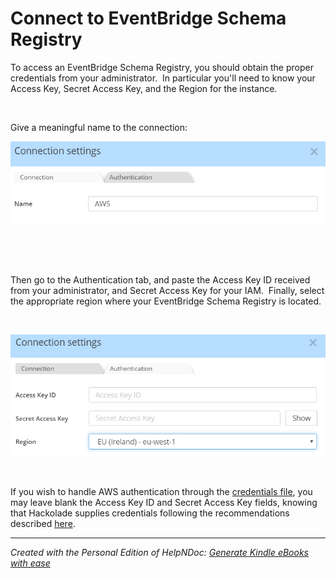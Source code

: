# Connect to EventBridge Schema Registry

To access an EventBridge Schema Registry, you should obtain the proper credentials from your administrator.&nbsp; In particular you'll need to know your Access Key, Secret Access Key, and the Region for the instance.

&nbsp;

Give a meaningful name to the connection:

![Image](<lib/Glue%20connection%20name.png>)

&nbsp;

&nbsp;

Then go to the Authentication tab, and paste the Access Key ID received from your administrator, and Secret Access Key for your IAM.&nbsp; Finally, select the appropriate region where your EventBridge Schema Registry is located.

&nbsp;

![Image](<lib/Glue%20connection%20settings.png>)

&nbsp;

If you wish to handle AWS authentication through the [credentials file](<https://docs.aws.amazon.com/cli/latest/userguide/cli-configure-files.html> "target=\"\_blank\""), you may leave blank the Access Key ID and Secret Access Key fields, knowing that Hackolade supplies credentials following the recommendations described [here](<https://docs.aws.amazon.com/sdk-for-javascript/v2/developer-guide/setting-credentials-node.html> "target=\"\_blank\"").


***
_Created with the Personal Edition of HelpNDoc: [Generate Kindle eBooks with ease](<https://www.helpndoc.com/feature-tour/create-ebooks-for-amazon-kindle>)_
